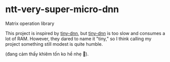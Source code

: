 # ntt-very-super-micro-dnn
Matrix operation library

This project is inspired by [tiny-dnn](https://github.com/tiny-dnn/tiny-dnn), but [tiny-dnn](https://github.com/tiny-dnn/tiny-dnn) is too slow and consumes a lot of RAM. However, they dared to name it "tiny," so I think calling my project something still modest is quite humble.

(đang cảm thấy khiêm tốn ko hề nhẹ 🤏).